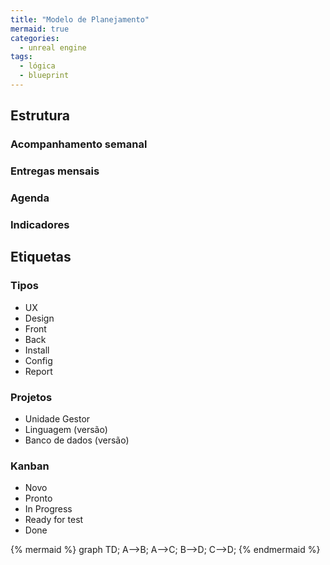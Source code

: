 ```yaml
---
title: "Modelo de Planejamento"
mermaid: true
categories:
  - unreal engine
tags:
  - lógica
  - blueprint
---
```


## Estrutura

### Acompanhamento semanal

### Entregas mensais

### Agenda

### Indicadores

## Etiquetas

### Tipos

- UX
- Design
- Front
- Back
- Install
- Config
- Report

### Projetos

- Unidade Gestor
- Linguagem (versão)
- Banco de dados (versão)

### Kanban

- Novo
- Pronto
- In Progress
- Ready for test
- Done

{% mermaid %}
graph TD;
    A-->B;
    A-->C;
    B-->D;
    C-->D;
{% endmermaid %}